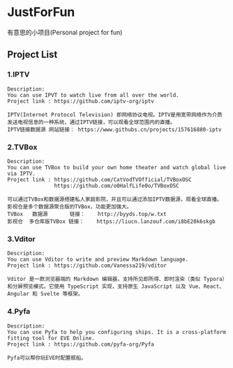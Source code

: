 # JustForFun
有意思的小项目(Personal project for fun)

## Project List
### 1.IPTV
    Description:
    You can use IPVT to watch live from all over the world.
    Project link : https://github.com/iptv-org/iptv

    IPTV(Internet Protocol Television) 即网络协议电视。IPTV是用宽带网络作为介质发送电视信息的一种系统，通过IPTV链接，可以观看全球范围内的直播。
    IPTV链接数据源 网站链接： https://www.githubs.cn/projects/157616880-iptv

### 2.TVBox
    Description:
    You can use TVBox to build your own home theater and watch global live via IPTV.
    Project link : https://github.com/CatVodTVOfficial/TVBoxOSC
                   https://github.com/o0HalfLife0o/TVBoxOSC

    可以通过TVBox和数据源搭建私人家庭影院，并且可以通过添加IPTV数据源，观看全球直播。   
    影视仓是多个数据源聚合版的TVBox，功能更加强大。            
    TVBox   数据源       链接：    http://byyds.top/w.txt
    影视仓  多仓库版TVBox 链接：    https://liucn.lanzouf.com/i8bE20k6skgb

### 3.Vditor
    Description:
    You can use Vditor to write and preview Markdown language.
    Project link : https://github.com/Vanessa219/vditor

    Vditor 是一款浏览器端的 Markdown 编辑器，支持所见即所得、即时渲染（类似 Typora）和分屏预览模式。它使用 TypeScript 实现，支持原生 JavaScript 以及 Vue、React、Angular 和 Svelte 等框架。

### 4.Pyfa
    Description:
    You can use Pyfa to help you configuring ships. It is a cross-platform fitting tool for EVE Online.
    Project link : https://github.com/pyfa-org/Pyfa

    Pyfa可以帮你玩EVE时配置舰船。